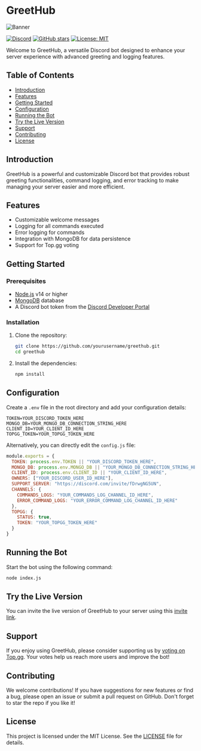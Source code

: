 # GreetHub

![Banner](https://cdn.treobot.me/20240604_115918.jpg)

[![Discord](https://img.shields.io/discord/974995947379646534?label=Discord&logo=discord)](https://discord.com/invite/fDrwgNG5UN)
[![GitHub stars](https://img.shields.io/github/stars/devanshyadav2010/greethub?style=social)](https://github.com/yourusername/greethub)
[![License: MIT](https://img.shields.io/badge/License-MIT-yellow.svg)](https://opensource.org/licenses/MIT)

Welcome to GreetHub, a versatile Discord bot designed to enhance your server experience with advanced greeting and logging features.

## Table of Contents
- [Introduction](#introduction)
- [Features](#features)
- [Getting Started](#getting-started)
- [Configuration](#configuration)
- [Running the Bot](#running-the-bot)
- [Try the Live Version](#try-the-live-version)
- [Support](#support)
- [Contributing](#contributing)
- [License](#license)

## Introduction
GreetHub is a powerful and customizable Discord bot that provides robust greeting functionalities, command logging, and error tracking to make managing your server easier and more efficient.

## Features
- Customizable welcome messages
- Logging for all commands executed
- Error logging for commands
- Integration with MongoDB for data persistence
- Support for Top.gg voting

## Getting Started

### Prerequisites
- [Node.js](https://nodejs.org/en/download/) v14 or higher
- [MongoDB](https://www.mongodb.com/) database
- A Discord bot token from the [Discord Developer Portal](https://discord.com/developers/applications)

### Installation
1. Clone the repository:
   ```bash
   git clone https://github.com/yourusername/greethub.git
   cd greethub
   ```

2. Install the dependencies:
   ```bash
   npm install
   ```

## Configuration
Create a `.env` file in the root directory and add your configuration details:
```env
TOKEN=YOUR_DISCORD_TOKEN_HERE
MONGO_DB=YOUR_MONGO_DB_CONNECTION_STRING_HERE
CLIENT_ID=YOUR_CLIENT_ID_HERE
TOPGG_TOKEN=YOUR_TOPGG_TOKEN_HERE
```

Alternatively, you can directly edit the `config.js` file:
```javascript
module.exports = {
  TOKEN: process.env.TOKEN || "YOUR_DISCORD_TOKEN_HERE",
  MONGO_DB: process.env.MONGO_DB || "YOUR_MONGO_DB_CONNECTION_STRING_HERE",
  CLIENT_ID: process.env.CLIENT_ID || "YOUR_CLIENT_ID_HERE",
  OWNERS: ["YOUR_DISCORD_USER_ID_HERE"],
  SUPPORT_SERVER: "https://discord.com/invite/fDrwgNG5UN",
  CHANNELS: {
    COMMANDS_LOGS: "YOUR_COMMANDS_LOG_CHANNEL_ID_HERE",
    ERROR_COMMAND_LOGS: "YOUR_ERROR_COMMAND_LOG_CHANNEL_ID_HERE"
  },
  TOPGG: {
    STATUS: true,
    TOKEN: "YOUR_TOPGG_TOKEN_HERE"
  }
}
```

## Running the Bot
Start the bot using the following command:
```bash
node index.js
```

## Try the Live Version
You can invite the live version of GreetHub to your server using this [invite link](https://discord.com/oauth2/authorize?client_id=1157637157016584192&permissions=8&scope=bot+applications.commands).

## Support
If you enjoy using GreetHub, please consider supporting us by [voting on Top.gg](https://top.gg/bot/1157637157016584192/vote). Your votes help us reach more users and improve the bot!

## Contributing
We welcome contributions! If you have suggestions for new features or find a bug, please open an issue or submit a pull request on GitHub. Don't forget to star the repo if you like it!

## License
This project is licensed under the MIT License. See the [LICENSE](LICENSE) file for details.
